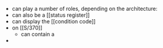 - can play a number of roles, depending on the architecture:
- can also be a [[status register]]
- can display the [[condition code]]
- on [[S/370]]
	- can contain a
-